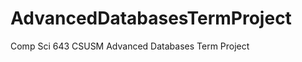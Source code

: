 AdvancedDatabasesTermProject
============================

Comp Sci 643 CSUSM Advanced Databases Term Project

